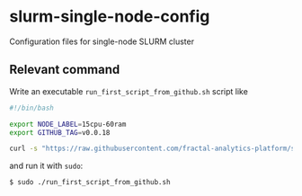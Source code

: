 # slurm-single-node-config

Configuration files for single-node SLURM cluster


## Relevant command

Write an executable `run_first_script_from_github.sh` script like
```bash
#!/bin/bash

export NODE_LABEL=15cpu-60ram
export GITHUB_TAG=v0.0.18

curl -s "https://raw.githubusercontent.com/fractal-analytics-platform/slurm-single-node-config/refs/tags/$GITHUB_TAG/first_config_script.sh" | bash
```
and run it with `sudo`:
```console
$ sudo ./run_first_script_from_github.sh
```
